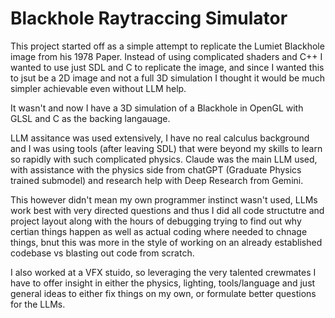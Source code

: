 # Blackhole Raytraccing Simulator

This project started off as a simple attempt to replicate the Lumiet Blackhole image from his 1978 Paper. Instead of using complicated shaders and C++ I wanted to use just SDL and C to replicate the image, and since I wanted this to jsut be a 2D image and not a full 3D simulation I thought it would be much simpler achievable even without LLM help.

It wasn't and now I have a 3D simulation of a Blackhole in OpenGL with GLSL and C as the backing langauage.

LLM assitance was used extensively, I have no real calculus background and I was using tools (after leaving SDL) that were beyond my skills to learn so rapidly with such complicated physics. Claude was the main LLM used, with assistance with the physics side from chatGPT (Graduate Physics trained submodel) and research help with Deep Research from Gemini. 

This however didn't mean my own programmer instinct wasn't used, LLMs work best with very directed questions and thus I did all code structutre and project layout along with the hours of debugging trying to find out why certian things happen as well as actual coding where needed to chnage things, bnut this was more in the style of working on an already established codebase vs blasting out code from scratch. 

I also worked at a VFX stuido, so leveraging the very talented crewmates I have to offer insight in either the physics, lighting, tools/language and just general ideas to either fix things on my own, or formulate better questions for the LLMs.

